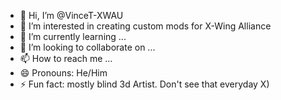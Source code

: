 - 👋 Hi, I’m @VinceT-XWAU
- 👀 I’m interested in creating custom mods for X-Wing Alliance
- 🌱 I’m currently learning ...
- 💞️ I’m looking to collaborate on ...
- 📫 How to reach me ...
- 😄 Pronouns: He/Him
- ⚡ Fun fact: mostly blind 3d Artist. Don't see that everyday X)

<!---
VinceT-XWAU/VinceT-XWAU is a ✨ special ✨ repository because its `README.md` (this file) appears on your GitHub profile.
You can click the Preview link to take a look at your changes.
--->
